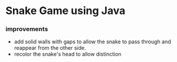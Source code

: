 # Snake Game using Java

### improvements
- add solid walls with gaps to allow the snake to pass through and reappear from the other side.
- recolor the snake's head to allow distinction

